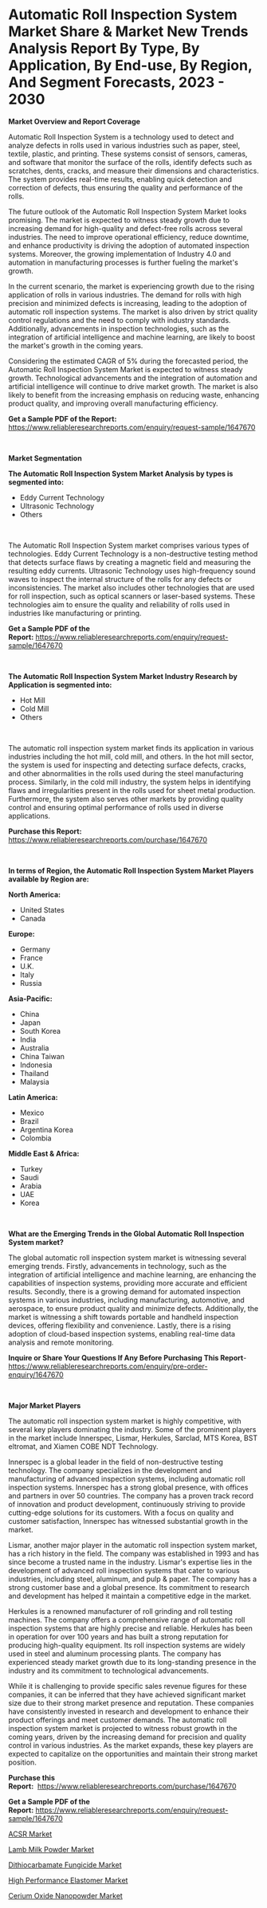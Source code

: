 <p><h1>Automatic Roll Inspection System Market Share & Market New Trends Analysis Report By Type, By Application, By End-use, By Region, And Segment Forecasts, 2023 - 2030</h1></p><p><strong>Market Overview and Report Coverage</strong></p>
<p><p>Automatic Roll Inspection System is a technology used to detect and analyze defects in rolls used in various industries such as paper, steel, textile, plastic, and printing. These systems consist of sensors, cameras, and software that monitor the surface of the rolls, identify defects such as scratches, dents, cracks, and measure their dimensions and characteristics. The system provides real-time results, enabling quick detection and correction of defects, thus ensuring the quality and performance of the rolls.</p><p>The future outlook of the Automatic Roll Inspection System Market looks promising. The market is expected to witness steady growth due to increasing demand for high-quality and defect-free rolls across several industries. The need to improve operational efficiency, reduce downtime, and enhance productivity is driving the adoption of automated inspection systems. Moreover, the growing implementation of Industry 4.0 and automation in manufacturing processes is further fueling the market's growth. </p><p>In the current scenario, the market is experiencing growth due to the rising application of rolls in various industries. The demand for rolls with high precision and minimized defects is increasing, leading to the adoption of automatic roll inspection systems. The market is also driven by strict quality control regulations and the need to comply with industry standards. Additionally, advancements in inspection technologies, such as the integration of artificial intelligence and machine learning, are likely to boost the market's growth in the coming years.</p><p>Considering the estimated CAGR of 5% during the forecasted period, the Automatic Roll Inspection System Market is expected to witness steady growth. Technological advancements and the integration of automation and artificial intelligence will continue to drive market growth. The market is also likely to benefit from the increasing emphasis on reducing waste, enhancing product quality, and improving overall manufacturing efficiency.</p></p>
<p><strong>Get a Sample PDF of the Report:</strong> <a href="https://www.reliableresearchreports.com/enquiry/request-sample/1647670">https://www.reliableresearchreports.com/enquiry/request-sample/1647670</a></p>
<p>&nbsp;</p>
<p><strong>Market Segmentation</strong></p>
<p><strong>The Automatic Roll Inspection System Market Analysis by types is segmented into:</strong></p>
<p><ul><li>Eddy Current Technology</li><li>Ultrasonic Technology</li><li>Others</li></ul></p>
<p>&nbsp;</p>
<p><p>The Automatic Roll Inspection System market comprises various types of technologies. Eddy Current Technology is a non-destructive testing method that detects surface flaws by creating a magnetic field and measuring the resulting eddy currents. Ultrasonic Technology uses high-frequency sound waves to inspect the internal structure of the rolls for any defects or inconsistencies. The market also includes other technologies that are used for roll inspection, such as optical scanners or laser-based systems. These technologies aim to ensure the quality and reliability of rolls used in industries like manufacturing or printing.</p></p>
<p><strong>Get a Sample PDF of the Report:</strong>&nbsp;<a href="https://www.reliableresearchreports.com/enquiry/request-sample/1647670">https://www.reliableresearchreports.com/enquiry/request-sample/1647670</a></p>
<p>&nbsp;</p>
<p><strong>The Automatic Roll Inspection System Market Industry Research by Application is segmented into:</strong></p>
<p><ul><li>Hot Mill</li><li>Cold Mill</li><li>Others</li></ul></p>
<p>&nbsp;</p>
<p><p>The automatic roll inspection system market finds its application in various industries including the hot mill, cold mill, and others. In the hot mill sector, the system is used for inspecting and detecting surface defects, cracks, and other abnormalities in the rolls used during the steel manufacturing process. Similarly, in the cold mill industry, the system helps in identifying flaws and irregularities present in the rolls used for sheet metal production. Furthermore, the system also serves other markets by providing quality control and ensuring optimal performance of rolls used in diverse applications.</p></p>
<p><strong>Purchase this Report:</strong>&nbsp; <a href="https://www.reliableresearchreports.com/purchase/1647670">https://www.reliableresearchreports.com/purchase/1647670</a></p>
<p>&nbsp;</p>
<p><strong>In terms of Region, the Automatic Roll Inspection System Market Players available by Region are:</strong></p>
<p>
    <p> <strong> North America: </strong>
        <ul>
            <li>United States</li>
            <li>Canada</li>
        </ul>
        </p> 
    <p> <strong> Europe: </strong>
        <ul>
            <li>Germany</li>
            <li>France</li>
            <li>U.K.</li>
            <li>Italy</li>
            <li>Russia</li>
        </ul>
        </p> 
    <p> <strong> Asia-Pacific: </strong>
        <ul>
            <li>China</li>
            <li>Japan</li>
            <li>South Korea</li>
            <li>India</li>
            <li>Australia</li>
            <li>China Taiwan</li>
            <li>Indonesia</li>
            <li>Thailand</li>
            <li>Malaysia</li>
        </ul>
        </p> 
    <p> <strong> Latin America: </strong>
        <ul>
            <li>Mexico</li>
            <li>Brazil</li>
            <li>Argentina Korea</li>
            <li>Colombia</li>
        </ul>
        </p> 
    <p> <strong> Middle East & Africa: </strong>
        <ul>
            <li>Turkey</li>
            <li>Saudi</li>
            <li>Arabia</li>
            <li>UAE</li>
            <li>Korea</li>
        </ul>
    </p>
    </p>
<p>&nbsp;</p>
<p><strong>What are the Emerging Trends in the Global Automatic Roll Inspection System market?</strong></p>
<p><p>The global automatic roll inspection system market is witnessing several emerging trends. Firstly, advancements in technology, such as the integration of artificial intelligence and machine learning, are enhancing the capabilities of inspection systems, providing more accurate and efficient results. Secondly, there is a growing demand for automated inspection systems in various industries, including manufacturing, automotive, and aerospace, to ensure product quality and minimize defects. Additionally, the market is witnessing a shift towards portable and handheld inspection devices, offering flexibility and convenience. Lastly, there is a rising adoption of cloud-based inspection systems, enabling real-time data analysis and remote monitoring.</p></p>
<p><strong>Inquire or Share Your Questions If Any Before Purchasing This Report</strong>- <a href="https://www.reliableresearchreports.com/enquiry/pre-order-enquiry/1647670">https://www.reliableresearchreports.com/enquiry/pre-order-enquiry/1647670</a></p>
<p>&nbsp;</p>
<p><strong>Major Market Players</strong></p>
<p><p>The automatic roll inspection system market is highly competitive, with several key players dominating the industry. Some of the prominent players in the market include Innerspec, Lismar, Herkules, Sarclad, MTS Korea, BST eltromat, and Xiamen COBE NDT Technology. </p><p>Innerspec is a global leader in the field of non-destructive testing technology. The company specializes in the development and manufacturing of advanced inspection systems, including automatic roll inspection systems. Innerspec has a strong global presence, with offices and partners in over 50 countries. The company has a proven track record of innovation and product development, continuously striving to provide cutting-edge solutions for its customers. With a focus on quality and customer satisfaction, Innerspec has witnessed substantial growth in the market.</p><p>Lismar, another major player in the automatic roll inspection system market, has a rich history in the field. The company was established in 1993 and has since become a trusted name in the industry. Lismar's expertise lies in the development of advanced roll inspection systems that cater to various industries, including steel, aluminum, and pulp & paper. The company has a strong customer base and a global presence. Its commitment to research and development has helped it maintain a competitive edge in the market.</p><p>Herkules is a renowned manufacturer of roll grinding and roll testing machines. The company offers a comprehensive range of automatic roll inspection systems that are highly precise and reliable. Herkules has been in operation for over 100 years and has built a strong reputation for producing high-quality equipment. Its roll inspection systems are widely used in steel and aluminum processing plants. The company has experienced steady market growth due to its long-standing presence in the industry and its commitment to technological advancements.</p><p>While it is challenging to provide specific sales revenue figures for these companies, it can be inferred that they have achieved significant market size due to their strong market presence and reputation. These companies have consistently invested in research and development to enhance their product offerings and meet customer demands. The automatic roll inspection system market is projected to witness robust growth in the coming years, driven by the increasing demand for precision and quality control in various industries. As the market expands, these key players are expected to capitalize on the opportunities and maintain their strong market position.</p></p>
<p><strong>Purchase this Report:</strong>&nbsp;&nbsp;<a href="https://www.reliableresearchreports.com/purchase/1647670">https://www.reliableresearchreports.com/purchase/1647670</a></p>
<p></p>
<p><strong>Get a Sample PDF of the Report:</strong>&nbsp;<a href="https://www.reliableresearchreports.com/enquiry/request-sample/1647670">https://www.reliableresearchreports.com/enquiry/request-sample/1647670</a></p>
<p><p><a href="https://medium.com/@marcoshoppe2023/acsr-market-report-reveals-the-latest-trends-and-growth-opportunities-of-this-market-e7bb2c49c637">ACSR Market</a></p><p><a href="https://medium.com/@tatemonahan564856/lamb-milk-powder-market-insights-into-market-cagr-market-trends-and-growth-strategies-3091029b8780">Lamb Milk Powder Market</a></p><p><a href="https://medium.com/@vallieemard78/analyzing-dithiocarbamate-fungicide-market-global-industry-perspective-and-forecast-2023-to-2030-d592afd10275">Dithiocarbamate Fungicide Market</a></p><p><a href="https://medium.com/@soledadhane827/high-performance-elastomer-market-outlook-industry-overview-and-forecast-2023-to-2030-324b100f84e9">High Performance Elastomer Market</a></p><p><a href="https://medium.com/@elzaziemann1943/cerium-oxide-nanopowder-nbsp-market-focuses-on-market-share-size-and-projected-forecast-till-2030-2bf3d3f0d67f">Cerium Oxide Nanopowder Market</a></p></p>